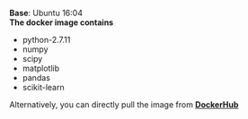 **Base**: Ubuntu 16:04  
**The docker image contains**

* python-2.7.11
* numpy
* scipy
* matplotlib
* pandas
* scikit-learn

Alternatively, you can directly pull the image from [**DockerHub**](https://hub.docker.com/r/ganesshkumar/sklearn/)
